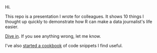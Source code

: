 Hi. 

This repo is a presentation I wrote for colleagues. It shows 10 things I thought up quickly to demonstrate how R can make a data journalist's life easier. 

[Dive in](https://github.com/RyanMcNeillTR/ten_things_i_love_about_r/blob/main/ten_things.md). If you see anything wrong, let me know. 

I've also [started a cookbook](https://github.com/RyanMcNeillTR/ten_things_i_love_about_r/blob/main/cookbook.md) of code snippets I find useful. 